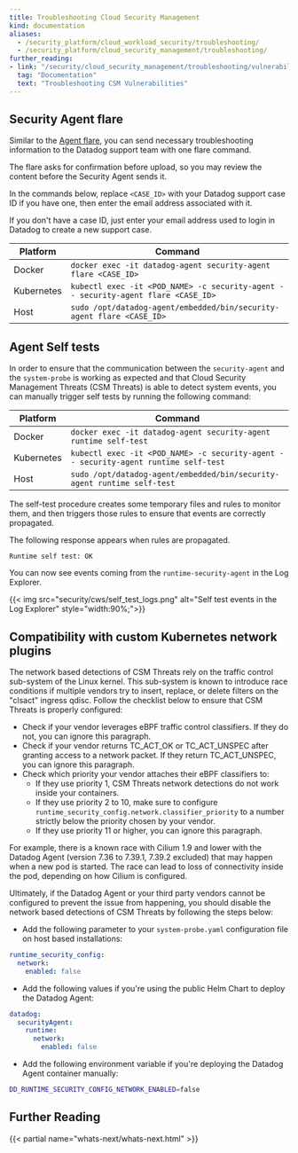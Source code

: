 ```yaml
---
title: Troubleshooting Cloud Security Management
kind: documentation
aliases:
  - /security_platform/cloud_workload_security/troubleshooting/
  - /security_platform/cloud_security_management/troubleshooting/
further_reading:
- link: "/security/cloud_security_management/troubleshooting/vulnerabilities"
  tag: "Documentation"
  text: "Troubleshooting CSM Vulnerabilities"
---
```


## Security Agent flare

Similar to the [Agent flare][1], you can send necessary troubleshooting information to the Datadog support team with one flare command.

The flare asks for confirmation before upload, so you may review the content before the Security Agent sends it.

In the commands below, replace `<CASE_ID>` with your Datadog support case ID if you have one, then enter the email address associated with it.

If you don't have a case ID, just enter your email address used to login in Datadog to create a new support case.

| Platform     | Command                                                                             |
| --------     | -------                                                                             |
| Docker       | `docker exec -it datadog-agent security-agent flare <CASE_ID>`                      |
| Kubernetes   | `kubectl exec -it <POD_NAME> -c security-agent -- security-agent flare <CASE_ID>`   |
| Host         | `sudo /opt/datadog-agent/embedded/bin/security-agent flare <CASE_ID>`               |

## Agent Self tests

In order to ensure that the communication between the `security-agent` and the `system-probe` is working as expected and that Cloud Security Management Threats (CSM Threats) is able to detect system events, you can manually trigger self tests by running the following command:

| Platform     | Command                                                                             |
| --------     | -------                                                                             |
| Docker       | `docker exec -it datadog-agent security-agent runtime self-test`                    |
| Kubernetes   | `kubectl exec -it <POD_NAME> -c security-agent -- security-agent runtime self-test` |
| Host         | `sudo /opt/datadog-agent/embedded/bin/security-agent runtime self-test`             |

The self-test procedure creates some temporary files and rules to monitor them, and then triggers those rules to ensure that events are correctly propagated.

The following response appears when rules are propagated.
```
Runtime self test: OK
```

You can now see events coming from the `runtime-security-agent` in the Log Explorer.

{{< img src="security/cws/self_test_logs.png" alt="Self test events in the Log Explorer" style="width:90%;">}}

## Compatibility with custom Kubernetes network plugins

The network based detections of CSM Threats rely on the traffic control sub-system of the Linux kernel. This sub-system is known to introduce race conditions if multiple vendors try to insert, replace, or delete filters on the "clsact" ingress qdisc. Follow the checklist below to ensure that CSM Threats is properly configured:

* Check if your vendor leverages eBPF traffic control classifiers. If they do not, you can ignore this paragraph.
* Check if your vendor returns TC_ACT_OK or TC_ACT_UNSPEC after granting access to a network packet. If they return TC_ACT_UNSPEC, you can ignore this paragraph.
* Check which priority your vendor attaches their eBPF classifiers to:
  * If they use priority 1, CSM Threats network detections do not work inside your containers.
  * If they use priority 2 to 10, make sure to configure `runtime_security_config.network.classifier_priority` to a number strictly below the priority chosen by your vendor.
  * If they use priority 11 or higher, you can ignore this paragraph.

For example, there is a known race with Cilium 1.9 and lower with the Datadog Agent (version 7.36 to 7.39.1, 7.39.2 excluded) that may happen when a new pod is started. The race can lead to loss of connectivity inside the pod, depending on how Cilium is configured.

Ultimately, if the Datadog Agent or your third party vendors cannot be configured to prevent the issue from happening, you should disable the network based detections of CSM Threats by following the steps below:

* Add the following parameter to your `system-probe.yaml` configuration file on host based installations:
```yaml
runtime_security_config:
  network:
    enabled: false
```
* Add the following values if you're using the public Helm Chart to deploy the Datadog Agent:
```yaml
datadog:
  securityAgent:
    runtime:
      network:
        enabled: false
```
* Add the following environment variable if you're deploying the Datadog Agent container manually:
```bash
DD_RUNTIME_SECURITY_CONFIG_NETWORK_ENABLED=false
```
## Further Reading

{{< partial name="whats-next/whats-next.html" >}}

[1]: /agent/troubleshooting/send_a_flare/?tab=agentv6v7
